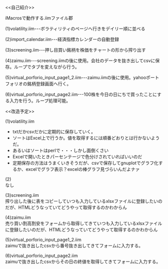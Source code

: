 <<自己紹介>>

iMacrosで動作する.iimファイル郡

(1)volatility.iim---ボラティリティのページへ行きをデイリー順に並べる

(2)import_calendar.iim---経済指標カレンダーの自動登録

(3)screening.iim---押し目買い銘柄を株価をチャートの形から搾り出す

(4)zaimu.iim---screening.iimの後に使用。会社のデータを抜き出してcsvに保存。ループでタブを変えながら行う。

(5)virtual_porforio_input_page1_2.iim---zaimu.iimの後に使用。yahooポートフォリオの銘柄登録画面へ行く。

(6)virtual_porforio_input_page2.iim---100株を今日の日にちで買ったことにする入力を行う。ループ処理可能。




<<改造予定>>

(1)volatility.iim  
- txtだかcsvだかに定期的に保存していく。
- ソートはExcel上で行うか。値を取得するには順番どおりとは行かないようだ。
- あるいはソートはperlで・・・しかし面倒くさい
- Excelで開いたときパーセンテージで色分けされていればいいのだ
- 定期保存の方法はうまくいきそうだが、csvで保存してgnuplotでグラフ化するか、excelでグラフ表示？excelの棒グラフ見づらいんだよナァ

(2)  
なし


(3)screening.iim  
搾り出した後に表をコピーしていつも入力しているxlsxファイルに登録したいのだが、HTMLどうなっていてどうやって取得するのかわからん

(4)zaimu.iim  
売り買い割高割安をフォームから取得してきていつも入力しているxlsxファイルに登録したいのだが、HTMLどうなっていてどうやって取得するのかわからん

(5)virtual_porforio_input_page1_2.iim  
zaimuで抜き出したcsvから番号抜き出してきてフォームに入力する。

(6)virtual_porforio_input_page2.iim  
zaimuで抜き出したcsvからその日の終値を取得してきてフォームに入力する。
